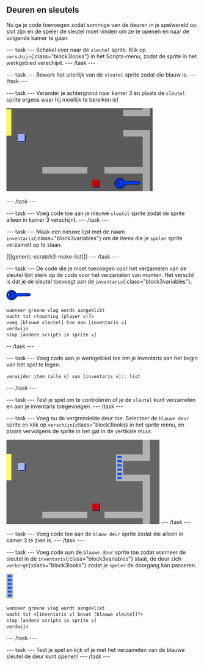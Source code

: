 ## Deuren en sleutels

Nu ga je code toevoegen zodat sommige van de deuren in je spelwereld op slot zijn en de speler de sleutel moet vinden om ze te openen en naar de volgende kamer te gaan.

\--- task \--- Schakel over naar de `sleutel` sprite. Klik op `verschijn`{:class="block3looks"} in het Scripts-menu, zodat de sprite in het werkgebied verschijnt. \--- /task \---

\--- task \--- Bewerk het uiterlijk van de `sleutel` sprite zodat die blauw is. \--- /task \---

\--- task \--- Verander je achtergrond naar kamer 3 en plaats de `sleutel` sprite ergens waar hij moeilijk te bereiken is!

![screenshot](images/world-key.png)

\--- /task \---

\--- task \--- Voeg code toe aan je nieuwe `sleutel` sprite zodat de sprite alleen in kamer 3 verschijnt. \--- /task \---

\--- task \--- Maak een nieuwe lijst met de naam `inventaris`{:class="block3variables"} om de items die je `speler` sprite verzamelt op te slaan.

[[[generic-scratch3-make-list]]] \--- /task \---

\--- task \--- De code die je moet toevoegen voor het verzamelen van de sleutel lijkt sterk op de code voor het verzamelen van munten. Het verschil is dat je de sleutel toevoegt aan de `inventaris`{:class="block3variables"}.

![sleutel](images/key.png)

```blocks3
wanneer groene vlag wordt aangeklikt
wacht tot <touching (player v)?>
voeg [blauwe sleutel] toe aan [inventaris v]
verdwijn
stop [andere scripts in sprite v]
```

-- /task \---

\--- task \--- Voeg code aan je werkgebied toe om je inventaris aan het begin van het spel te legen.

```blocks3
verwijder item (alle v) van [inventaris v]:: list
```

\--- /task \---

\--- task \--- Test je spel om te controleren of je de `sleutel` kunt verzamelen en aan je inventaris toegevoegen. \--- /task \---

\--- task \--- Voeg nu de vergrendelde deur toe. Selecteer de `blauwe deur` sprite en klik op `verschijn`{:class="block3looks} in het sprite menu, en plaats vervolgens de sprite in het gat in de vertikale muur.

![screenshot](images/world-door.png) \--- /task \---

\--- task \--- Voeg code toe aan de `blauw deur` sprite zodat die alleen in kamer 3 te zien is. \--- /task \---

\--- task \--- Voeg code aan de `blauwe deur` sprite toe zodat wanneer de sleutel in de `inventaris`{:class="block3variables"} staat, de deur zich `verbergt`{:class="block3looks"} zodat je `speler` de doorgang kan passeren.

![deur](images/door.png)

```blocks3
wanneer groene vlag wordt aangeklikt
wacht tot <[inventaris v] bevat [blauwe sleutel]?>
stop [andere scripts in sprite v]
verdwijn
```

\--- /task \---

\--- task \--- Test je spel en kijk of je met het verzamelen van de blauwe sleutel de deur kunt openen! \--- /task \---